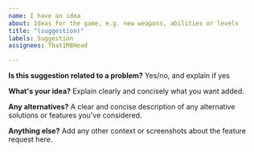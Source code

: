 ```yaml
---
name: I have an idea
about: Ideas for the game, e.g. new weapons, abilities or levels
title: "(suggestion)"
labels: Suggestion
assignees: That1M8Head

---
```


**Is this suggestion related to a problem?**
Yes/no, and explain if yes

**What's your idea?**
Explain clearly and concisely what you want added.

**Any alternatives?**
A clear and concise description of any alternative solutions or features you've considered.

**Anything else?**
Add any other context or screenshots about the feature request here.
